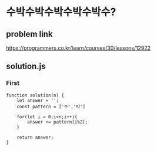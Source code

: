 # 수박수박수박수박수박수?
## problem link
https://programmers.co.kr/learn/courses/30/lessons/12922
## solution.js
### First
```
function solution(n) {   
    let answer = '';
    const pattern = ['수','박']
    
    for(let i = 0;i<n;i++){
        answer += pattern[i%2];
    }
    
    return answer;
}
```

